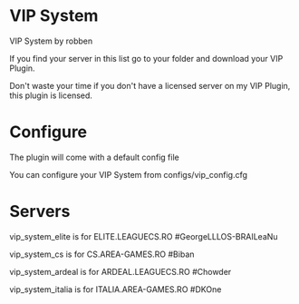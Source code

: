 # VIP System
VIP System by robben

If you find your server in this list go to your folder and download your VIP Plugin.

Don't waste your time if you don't have a licensed server on my VIP Plugin, this plugin is licensed.

# Configure

The plugin will come with a default config file

You can configure your VIP System from configs/vip_config.cfg

# Servers

vip_system_elite is for ELITE.LEAGUECS.RO #GeorgeLLLOS-BRAILeaNu

vip_system_cs is for CS.AREA-GAMES.RO #Biban

vip_system_ardeal is for ARDEAL.LEAGUECS.RO #Chowder

vip_system_italia is for ITALIA.AREA-GAMES.RO #DKOne
